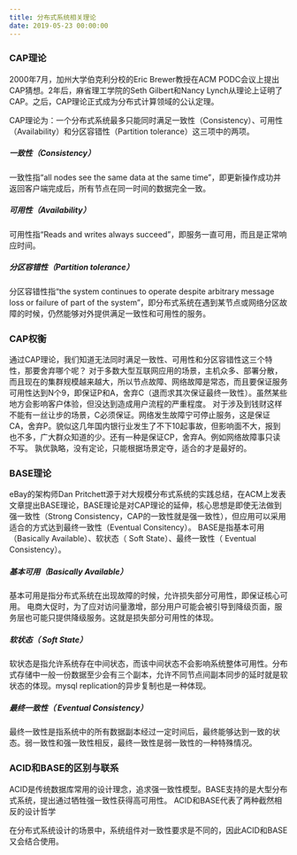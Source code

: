 ```yaml
---
title: 分布式系统相关理论
date: 2019-05-23 00:00:00
---
```


### CAP理论 
2000年7月，加州大学伯克利分校的Eric Brewer教授在ACM PODC会议上提出CAP猜想。2年后，麻省理工学院的Seth Gilbert和Nancy Lynch从理论上证明了CAP。之后，CAP理论正式成为分布式计算领域的公认定理。 

CAP理论为：一个分布式系统最多只能同时满足一致性（Consistency）、可用性（Availability）和分区容错性（Partition tolerance）这三项中的两项。 

<!--more-->
 
##### 一致性（Consistency） 
一致性指“all nodes see the same data at the same time”，即更新操作成功并返回客户端完成后，所有节点在同一时间的数据完全一致。 
 
##### 可用性（Availability） 
可用性指“Reads and writes always succeed”，即服务一直可用，而且是正常响应时间。 
 
##### 分区容错性（Partition tolerance） 
分区容错性指“the system continues to operate despite arbitrary message loss or failure of part of the system”，即分布式系统在遇到某节点或网络分区故障的时候，仍然能够对外提供满足一致性和可用性的服务。 
 
### CAP权衡 
通过CAP理论，我们知道无法同时满足一致性、可用性和分区容错性这三个特性，那要舍弃哪个呢？ 
对于多数大型互联网应用的场景，主机众多、部署分散，而且现在的集群规模越来越大，所以节点故障、网络故障是常态，而且要保证服务可用性达到N个9，即保证P和A，舍弃C（退而求其次保证最终一致性）。虽然某些地方会影响客户体验，但没达到造成用户流程的严重程度。 
对于涉及到钱财这样不能有一丝让步的场景，C必须保证。网络发生故障宁可停止服务，这是保证CA，舍弃P。貌似这几年国内银行业发生了不下10起事故，但影响面不大，报到也不多，广大群众知道的少。还有一种是保证CP，舍弃A。例如网络故障事只读不写。 
孰优孰略，没有定论，只能根据场景定夺，适合的才是最好的。 
 
### BASE理论 
eBay的架构师Dan Pritchett源于对大规模分布式系统的实践总结，在ACM上发表文章提出BASE理论，BASE理论是对CAP理论的延伸，核心思想是即使无法做到强一致性（Strong Consistency，CAP的一致性就是强一致性），但应用可以采用适合的方式达到最终一致性（Eventual Consitency）。 
BASE是指基本可用（Basically Available）、软状态（ Soft State）、最终一致性（ Eventual Consistency）。 
 
##### 基本可用（Basically Available） 
基本可用是指分布式系统在出现故障的时候，允许损失部分可用性，即保证核心可用。 
电商大促时，为了应对访问量激增，部分用户可能会被引导到降级页面，服务层也可能只提供降级服务。这就是损失部分可用性的体现。 
 
##### 软状态（ Soft State） 
软状态是指允许系统存在中间状态，而该中间状态不会影响系统整体可用性。分布式存储中一般一份数据至少会有三个副本，允许不同节点间副本同步的延时就是软状态的体现。mysql replication的异步复制也是一种体现。 
 
##### 最终一致性（ Eventual Consistency） 
最终一致性是指系统中的所有数据副本经过一定时间后，最终能够达到一致的状态。弱一致性和强一致性相反，最终一致性是弱一致性的一种特殊情况。 

### ACID和BASE的区别与联系 
ACID是传统数据库常用的设计理念，追求强一致性模型。BASE支持的是大型分布式系统，提出通过牺牲强一致性获得高可用性。 
ACID和BASE代表了两种截然相反的设计哲学
  
在分布式系统设计的场景中，系统组件对一致性要求是不同的，因此ACID和BASE又会结合使用。 